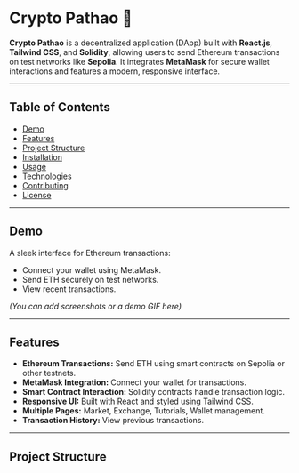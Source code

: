 # Crypto Pathao 🚀

**Crypto Pathao** is a decentralized application (DApp) built with **React.js**, **Tailwind CSS**, and **Solidity**, allowing users to send Ethereum transactions on test networks like **Sepolia**. It integrates **MetaMask** for secure wallet interactions and features a modern, responsive interface.

---

## Table of Contents

- [Demo](#demo)
- [Features](#features)
- [Project Structure](#project-structure)
- [Installation](#installation)
- [Usage](#usage)
- [Technologies](#technologies)
- [Contributing](#contributing)
- [License](#license)

---

## Demo

A sleek interface for Ethereum transactions:

- Connect your wallet using MetaMask.
- Send ETH securely on test networks.
- View recent transactions.

*(You can add screenshots or a demo GIF here)*

---

## Features

- **Ethereum Transactions:** Send ETH using smart contracts on Sepolia or other testnets.
- **MetaMask Integration:** Connect your wallet for transactions.
- **Smart Contract Interaction:** Solidity contracts handle transaction logic.
- **Responsive UI:** Built with React and styled using Tailwind CSS.
- **Multiple Pages:** Market, Exchange, Tutorials, Wallet management.
- **Transaction History:** View previous transactions.

---

## Project Structure

